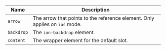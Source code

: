 
| Name | Description |
| --- | --- |
| `arrow` | The arrow that points to the reference element. Only applies on `ios` mode. |
| `backdrop` | The `ion-backdrop` element. |
| `content` | The wrapper element for the default slot. |

